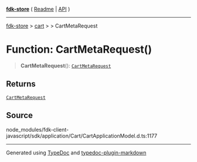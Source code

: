[**fdk-store**](../../../README.md) ( [Readme](../../../README.md) \| [API](../../../API.md) )

---

[fdk-store](../../../API.md) > [cart](../../README.md) > [<internal>](../README.md) > CartMetaRequest

# Function: CartMetaRequest()

> **CartMetaRequest**(): [`CartMetaRequest`](../type-aliases/type-alias.CartMetaRequest.md)

## Returns

[`CartMetaRequest`](../type-aliases/type-alias.CartMetaRequest.md)

## Source

node_modules/fdk-client-javascript/sdk/application/Cart/CartApplicationModel.d.ts:1177

---

Generated using [TypeDoc](https://typedoc.org/) and [typedoc-plugin-markdown](https://www.npmjs.com/package/typedoc-plugin-markdown)
